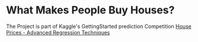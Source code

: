 # What Makes People Buy Houses?

The Project is part of Kaggle's GettingStarted prediction Competition [House Prices - Advanced Regression Techniques](https://www.kaggle.com/competitions/house-prices-advanced-regression-techniques/overview)


